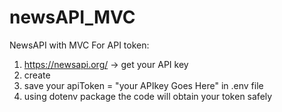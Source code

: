 # newsAPI_MVC
NewsAPI with MVC
For API token:
1) https://newsapi.org/ -> get your API key
2) create 
3) save your apiToken = "your APIkey Goes Here" in .env file
4) using dotenv package the code will obtain your token safely
